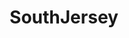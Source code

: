---
title: SouthJersey
crosslinks:
- autotldr
- metric_units
- WritingPrompts
- philadelphia
- AskReddit
---